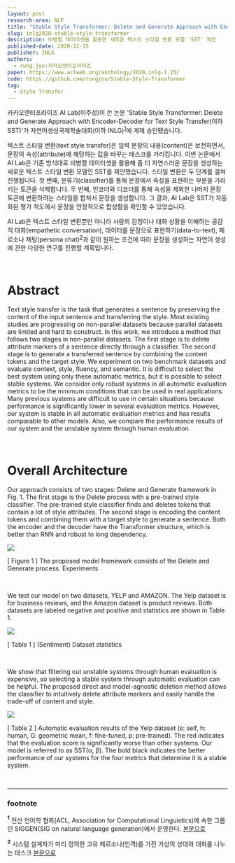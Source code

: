 ```yaml
---
layout: post
research-area: NLP
title: "Stable Style Transformer: Delete and Generate Approach with Encoder-Decoder for Text Style Transfer"
slug: inlg2020-stable-style-transformer
description: 비병렬 데이터셋을 활용한 새로운 텍스트 스타일 변환 모델 'SST' 제안
published-date: 2020-12-15
publisher: INLG
authors:
  - rung.joo:카카오엔터프라이즈
paper: https://www.aclweb.org/anthology/2020.inlg-1.25/
code: https://github.com/rungjoo/Stable-Style-Transformer
tag:
  - Style Transfer
---
```


카카오엔터프라이즈 AI Lab(이주성)이 쓴 논문 'Stable Style Transformer: Delete and Generate Approach with Encoder-Decoder for Text Style Transfer(이하 SST)'가 자연어생성국제학술대회(이하 INLG)<sup id="a1">[1](#f1)</sup>에 게재 승인됐습니다.

텍스트 스타일 변환(text style transfer)은 입력 문장의 내용(content)은 보전하면서, 문장의 속성(attribute)에 해당하는 값을 바꾸는 태스크를 가리킵니다. 이번 논문에서 AI Lab은 기존 방식대로 비병렬 데이터셋을 활용해 좀 더 자연스러운 문장을 생성하는 새로운 텍스트 스타일 변환 모델인 SST를 제안했습니다. 스타일 변환은 두 단계를 걸쳐 진행됩니다. 첫 번째, 분류기(classifier)를 통해 문장에서 속성을 표현하는 부분을 가리키는 토큰을 삭제합니다. 두 번째, 인코더와 디코더를 통해 속성을 제외한 나머지 문장 토큰에 변환하려는 스타일을 합쳐서 문장을 생성합니다. 그 결과, AI Lab은 SST가 자동화된 평가 척도에서 문장을 안정적으로 합성함을 확인할 수 있었습니다.

AI Lab은 텍스트 스타일 변환뿐만 아니라 사람의 감정이나 대화 상황을 이해하는 공감적 대화(empathetic conversation), 데이터를 문장으로 표현하기(data-to-text), 페르소나 채팅(persona chat)<sup id="a2">[2](#f2)</sup>과 같이 원하는 조건에 따라 문장을 생성하는 자연어 생성에 관한 다양한 연구를 진행할 계획입니다.

<br/>

# Abstract

Text style transfer is the task that generates a sentence by preserving the content of the input sentence and transferring the style. Most existing studies are progressing on non-parallel datasets because parallel datasets are limited and hard to construct. In this work, we introduce a method that follows two stages in non-parallel datasets. The first stage is to delete attribute markers of a sentence directly through a classifier. The second stage is to generate a transferred sentence by combining the content tokens and the target style. We experiment on two benchmark datasets and evaluate context, style, fluency, and semantic. It is difficult to select the best system using only these automatic metrics, but it is possible to select stable systems. We consider only robust systems in all automatic evaluation metrics to be the minimum conditions that can be used in real applications. Many previous systems are difficult to use in certain situations because performance is significantly lower in several evaluation metrics. However, our system is stable in all automatic evaluation metrics and has results comparable to other models. Also, we compare the performance results of our system and the unstable system through human evaluation.

<br/>

# Overall Architecture

Our approach consists of two stages: Delete and Generate framework in Fig. 1. The first stage is the Delete process with a pre-trained style classifier. The pre-trained style classifier finds and deletes tokens that contain a lot of style attributes. The second stage is encoding the content tokens and combining them with a target style to generate a sentence. Both the encoder and the decoder have the Transformer structure, which is better than RNN and robust to long dependency.

<img src="{{ site.url }}/assets/img/2020-12-15-Stable-Style-Transformer/001.png" width="" align="center">

[ Figure 1 ] The proposed model framework consists of the Delete and Generate process.
Experiments

<br/>

We test our model on two datasets, YELP and AMAZON. The Yelp dataset is for business reviews, and the Amazon dataset is product reviews. Both datasets are labeled negative and positive and statistics are shown in Table 1.

<img src="{{ site.url }}/assets/img/2020-12-15-Stable-Style-Transformer/002.png" align="center">

[ Table 1 ] (Sentiment) Dataset statistics

<br/>

We show that filtering out unstable systems through human evaluation is expensive, so selecting a stable system through automatic evaluation can be helpful. The proposed direct and model-agnostic deletion method allows the classifier to intuitively delete attribute markers and easily handle the trade-off of content and style.

<img src="{{ site.url }}/assets/img/2020-12-15-Stable-Style-Transformer/003.png" align="center">

[ Table 2 ] Automatic evaluation results of the Yelp dataset (s: self, h: human, G: geometric mean, f: fine-tuned, p: pre-trained). The red indicates that the evaluation score is significantly worse than other systems. Our model is referred to as SST(α, β). The bold black indicates the better performance of our systems for the four metrics that determine it is a stable system.

<br/>

-----
### footnote

<b id="f1"><sup>1</sup></b> 전산 언어학 협회(ACL, Association for Computational Linguistics)에 속한 그룹인 SIGGEN(SIG on natural language generation)에서 운영한다. [본문으로](#a1)

<b id="f2"><sup>2</sup></b> 시스템 설계자가 미리 정의한 고유 페르소나(인격)를 가진 가상의 상대와 대화를 나누는 태스크 [본문으로](#a2)
